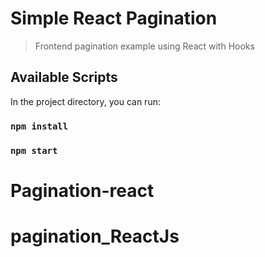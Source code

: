 # Simple React Pagination

> Frontend pagination example using React with Hooks

## Available Scripts

In the project directory, you can run:

### `npm install`

### `npm start`
# Pagination-react
# pagination_ReactJs

